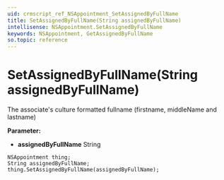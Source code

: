 ```yaml
---
uid: crmscript_ref_NSAppointment_SetAssignedByFullName
title: SetAssignedByFullName(String assignedByFullName)
intellisense: NSAppointment.SetAssignedByFullName
keywords: NSAppointment, GetAssignedByFullName
so.topic: reference
---
```


# SetAssignedByFullName(String assignedByFullName)

The associate's culture formatted fullname (firstname, middleName and lastname)

**Parameter:** 
* **assignedByFullName** String

```crmscript
NSAppointment thing;
String assignedByFullName;
thing.SetAssignedByFullName(assignedByFullName);
```

